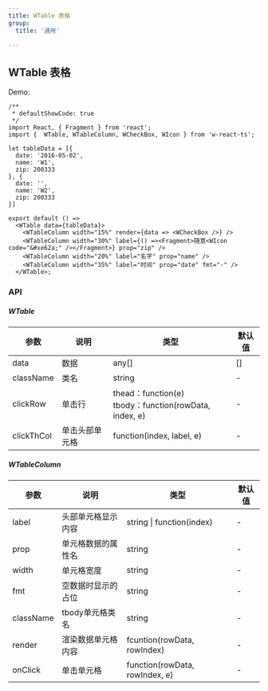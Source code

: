 ```yaml
---
title: WTable 表格
group: 
  title: '通用'
  
---
```


## WTable 表格

Demo:

```tsx
/**
 * defaultShowCode: true
 */
import React, { Fragment } from 'react';
import {  WTable, WTableColumn, WCheckBox, WIcon } from 'w-react-ts';

let tableData = [{
  date: '2016-05-02',
  name: 'W1',
  zip: 200333
}, {
  date: '',
  name: 'W2',
  zip: 200333
}]

export default () =>
  <WTable data={tableData}>
    <WTableColumn width="15%" render={data => <WCheckBox />} />
    <WTableColumn width="30%" label={() =><Fragment>随意<WIcon code="&#xe62a;" /></Fragment>} prop="zip" />
    <WTableColumn width="20%" label="名字" prop="name" />
    <WTableColumn width="35%" label="时间" prop="date" fmt="-" />
  </WTable>;
```

### API
##### WTable
|参数|说明|类型|默认值|
|--|--|--|--|
|data|数据| any[] | []|
|className|类名|string|-|
|clickRow|单击行|thead：function(e) <br/> tbody：function(rowData, index, e)|-|
|clickThCol|单击头部单元格|function(index, label, e)|-|

##### WTableColumn
|参数|说明|类型|默认值|
|--|--|--|--|
|label|头部单元格显示内容|string \| function(index)|-|
|prop|单元格数据的属性名|string|-|
|width|单元格宽度|string|-|
|fmt|空数据时显示的占位|string|-|
|className|tbody单元格类名|string|-|
|render|渲染数据单元格内容|fcuntion(rowData, rowIndex)|-|
|onClick|单击单元格|function(rowData, rowIndex, e)|-|